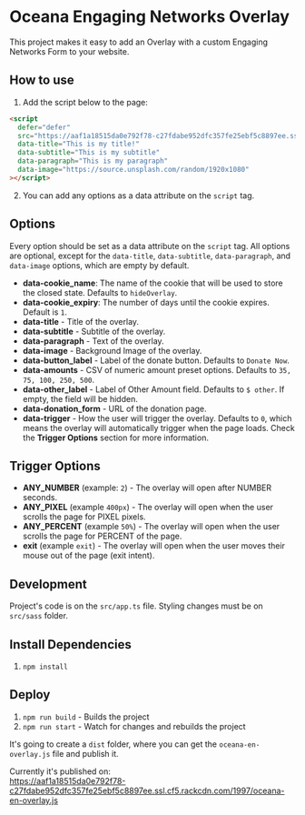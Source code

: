 # Oceana Engaging Networks Overlay

This project makes it easy to add an Overlay with a custom Engaging Networks Form to your website.

## How to use

1. Add the script below to the page:

```html
<script
  defer="defer"
  src="https://aaf1a18515da0e792f78-c27fdabe952dfc357fe25ebf5c8897ee.ssl.cf5.rackcdn.com/1997/oceana-en-overlay.js"
  data-title="This is my title!"
  data-subtitle="This is my subtitle"
  data-paragraph="This is my paragraph"
  data-image="https://source.unsplash.com/random/1920x1080"
></script>
```

2. You can add any options as a data attribute on the `script` tag.

## Options

Every option should be set as a data attribute on the `script` tag. All options are optional, except for the `data-title`, `data-subtitle`, `data-paragraph`, and `data-image` options, which are empty by default.

- **data-cookie_name**: The name of the cookie that will be used to store the closed state. Defaults to `hideOverlay`.
- **data-cookie_expiry**: The number of days until the cookie expires. Default is `1`.
- **data-title** - Title of the overlay.
- **data-subtitle** - Subtitle of the overlay.
- **data-paragraph** - Text of the overlay.
- **data-image** - Background Image of the overlay.
- **data-button_label** - Label of the donate button. Defaults to `Donate Now`.
- **data-amounts** - CSV of numeric amount preset options. Defaults to `35, 75, 100, 250, 500`.
- **data-other_label** - Label of Other Amount field. Defaults to `$ other`. If empty, the field will be hidden.
- **data-donation_form** - URL of the donation page.
- **data-trigger** - How the user will trigger the overlay. Defaults to `0`, which means the overlay will automatically trigger when the page loads. Check the **Trigger Options** section for more information.

## Trigger Options

- **ANY_NUMBER** (example: `2`) - The overlay will open after NUMBER seconds.
- **ANY_PIXEL** (example `400px`) - The overlay will open when the user scrolls the page for PIXEL pixels.
- **ANY_PERCENT** (example `50%`) - The overlay will open when the user scrolls the page for PERCENT of the page.
- **exit** (example `exit`) - The overlay will open when the user moves their mouse out of the page (exit intent).

## Development

Project's code is on the `src/app.ts` file. Styling changes must be on `src/sass` folder.

## Install Dependencies

1. `npm install`

## Deploy

1. `npm run build` - Builds the project
2. `npm run start` - Watch for changes and rebuilds the project

It's going to create a `dist` folder, where you can get the `oceana-en-overlay.js` file and publish it.

Currently it's published on:  
https://aaf1a18515da0e792f78-c27fdabe952dfc357fe25ebf5c8897ee.ssl.cf5.rackcdn.com/1997/oceana-en-overlay.js
